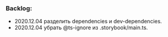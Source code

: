 ### Backlog:

- 2020.12.04 разделить dependencies и dev-dependencies.
- 2020.12.04 убрать @ts-ignore из .storybook/main.ts.
